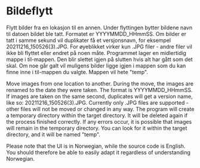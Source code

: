 # Bildeflytt

Flytt bilder fra en lokasjon til en annen. Under flyttingen bytter bildene navn til datoen bildet ble tatt.
Formatet er YYYYMMDD_HHmmSS. Om bilder er tatt i samme sekund vil duplikater få et versjonsnavn, for eksempel 20211216_150526(3).JPG.
For øyeblikket virker kun .JPG filer - andre filer vil ikke bli flyttet eller endret på noen måte.
Programmet lager en midlertidig mappe i til-mappen. Den blir slettet igjen på slutten hvis alt har gått som det skal.
Om noe går galt vil muligens bilder ligge igjen i mappen som du kan finne inne i til-mappen du valgte. Mappen vil hete "temp".

Move images from one location to another. During the move, the images are renamed to the date they were taken.
The format is YYYYMMDD_HHmmSS. If images are taken on the same second, duplicates will get a version name, like so: 20211216_150526(3).JPG.
Currently only .JPG files are supported - other files will not be moved or changed in any way.
The program will create a temporary directory within the target directory. It will be deleted again if the process finished correctly.
If any errors occur, it is possible that images will remain in the temporary directory. You can look for it within the target directory, and it will be named "temp".

Please note that the UI is in Norwegian, while the source code is English. You should therefore be able to easily adapt it regardless of understanding Norwegian.
